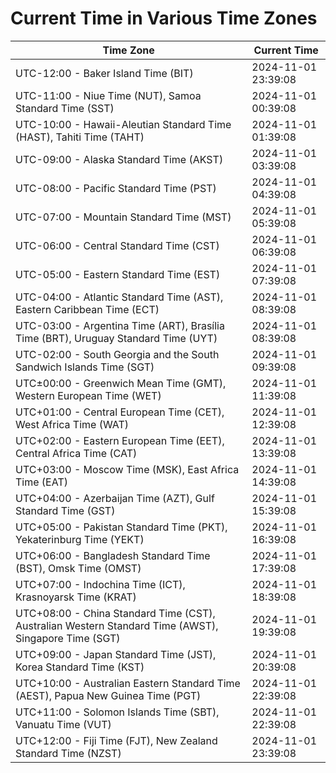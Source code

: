 # Current Time in Various Time Zones

| Time Zone | Current Time |
|-----------|--------------|
| UTC-12:00 - Baker Island Time (BIT) | 2024-11-01 23:39:08 |
| UTC-11:00 - Niue Time (NUT), Samoa Standard Time (SST) | 2024-11-01 00:39:08 |
| UTC-10:00 - Hawaii-Aleutian Standard Time (HAST), Tahiti Time (TAHT) | 2024-11-01 01:39:08 |
| UTC-09:00 - Alaska Standard Time (AKST) | 2024-11-01 03:39:08 |
| UTC-08:00 - Pacific Standard Time (PST) | 2024-11-01 04:39:08 |
| UTC-07:00 - Mountain Standard Time (MST) | 2024-11-01 05:39:08 |
| UTC-06:00 - Central Standard Time (CST) | 2024-11-01 06:39:08 |
| UTC-05:00 - Eastern Standard Time (EST) | 2024-11-01 07:39:08 |
| UTC-04:00 - Atlantic Standard Time (AST), Eastern Caribbean Time (ECT) | 2024-11-01 08:39:08 |
| UTC-03:00 - Argentina Time (ART), Brasília Time (BRT), Uruguay Standard Time (UYT) | 2024-11-01 08:39:08 |
| UTC-02:00 - South Georgia and the South Sandwich Islands Time (SGT) | 2024-11-01 09:39:08 |
| UTC±00:00 - Greenwich Mean Time (GMT), Western European Time (WET) | 2024-11-01 11:39:08 |
| UTC+01:00 - Central European Time (CET), West Africa Time (WAT) | 2024-11-01 12:39:08 |
| UTC+02:00 - Eastern European Time (EET), Central Africa Time (CAT) | 2024-11-01 13:39:08 |
| UTC+03:00 - Moscow Time (MSK), East Africa Time (EAT) | 2024-11-01 14:39:08 |
| UTC+04:00 - Azerbaijan Time (AZT), Gulf Standard Time (GST) | 2024-11-01 15:39:08 |
| UTC+05:00 - Pakistan Standard Time (PKT), Yekaterinburg Time (YEKT) | 2024-11-01 16:39:08 |
| UTC+06:00 - Bangladesh Standard Time (BST), Omsk Time (OMST) | 2024-11-01 17:39:08 |
| UTC+07:00 - Indochina Time (ICT), Krasnoyarsk Time (KRAT) | 2024-11-01 18:39:08 |
| UTC+08:00 - China Standard Time (CST), Australian Western Standard Time (AWST), Singapore Time (SGT) | 2024-11-01 19:39:08 |
| UTC+09:00 - Japan Standard Time (JST), Korea Standard Time (KST) | 2024-11-01 20:39:08 |
| UTC+10:00 - Australian Eastern Standard Time (AEST), Papua New Guinea Time (PGT) | 2024-11-01 22:39:08 |
| UTC+11:00 - Solomon Islands Time (SBT), Vanuatu Time (VUT) | 2024-11-01 22:39:08 |
| UTC+12:00 - Fiji Time (FJT), New Zealand Standard Time (NZST) | 2024-11-01 23:39:08 |
